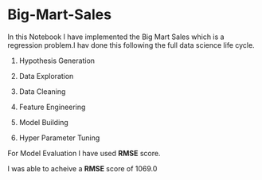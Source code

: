 # Big-Mart-Sales

In this Notebook I have implemented the Big Mart Sales which is a regression problem.I hav done this following the full data science life cycle.


1. Hypothesis Generation

2. Data Exploration

3. Data Cleaning

4. Feature Engineering

5. Model Building

6. Hyper Parameter Tuning


For Model Evaluation I have used **RMSE** score. 

I was able to acheive a **RMSE** score of 1069.0

